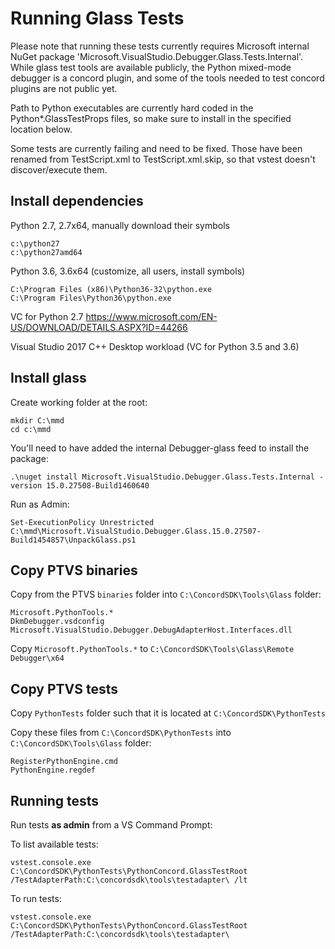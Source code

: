 # Running Glass Tests

Please note that running these tests currently requires Microsoft internal NuGet package 'Microsoft.VisualStudio.Debugger.Glass.Tests.Internal'. While glass test tools are available publicly, the Python mixed-mode debugger is a concord plugin, and some of the tools needed to test concord plugins are not public yet.

Path to Python executables are currently hard coded in the Python*.GlassTestProps files, so make sure to install in the specified location below.

Some tests are currently failing and need to be fixed. Those have been renamed from TestScript.xml to TestScript.xml.skip, so that vstest doesn't discover/execute them.


## Install dependencies

Python 2.7, 2.7x64, manually download their symbols
```
c:\python27
c:\python27amd64
```

Python 3.6, 3.6x64 (customize, all users, install symbols)
```
C:\Program Files (x86)\Python36-32\python.exe
C:\Program Files\Python36\python.exe
```

VC for Python 2.7
https://www.microsoft.com/EN-US/DOWNLOAD/DETAILS.ASPX?ID=44266

Visual Studio 2017 C++ Desktop workload (VC for Python 3.5 and 3.6)


## Install glass

Create working folder at the root:

```
mkdir C:\mmd
cd c:\mmd
```

You'll need to have added the internal Debugger-glass feed to install the package:

```
.\nuget install Microsoft.VisualStudio.Debugger.Glass.Tests.Internal -version 15.0.27508-Build1460640
```

Run as Admin:

```
Set-ExecutionPolicy Unrestricted
C:\mmd\Microsoft.VisualStudio.Debugger.Glass.15.0.27507-Build1454857\UnpackGlass.ps1
```


## Copy PTVS binaries

Copy from the PTVS `binaries` folder into `C:\ConcordSDK\Tools\Glass` folder:

```
Microsoft.PythonTools.*
DkmDebugger.vsdconfig
Microsoft.VisualStudio.Debugger.DebugAdapterHost.Interfaces.dll
```

Copy `Microsoft.PythonTools.*` to `C:\ConcordSDK\Tools\Glass\Remote Debugger\x64`


## Copy PTVS tests

Copy `PythonTests` folder such that it is located at `C:\ConcordSDK\PythonTests`

Copy these files from `C:\ConcordSDK\PythonTests` into `C:\ConcordSDK\Tools\Glass` folder:

```
RegisterPythonEngine.cmd
PythonEngine.regdef
```


## Running tests

Run tests **as admin** from a VS Command Prompt:

To list available tests:

```
vstest.console.exe C:\ConcordSDK\PythonTests\PythonConcord.GlassTestRoot /TestAdapterPath:C:\concordsdk\tools\testadapter\ /lt
```

To run tests:
```
vstest.console.exe C:\ConcordSDK\PythonTests\PythonConcord.GlassTestRoot /TestAdapterPath:C:\concordsdk\tools\testadapter\
```
